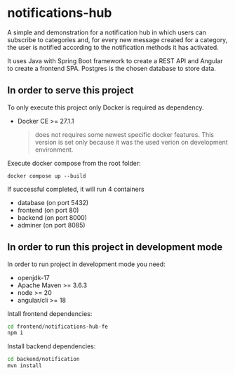 # notifications-hub

A simple and demonstration for a notification hub in which users can subscribe to categories and, for every new message created for a category, the user is notified according to the notification methods it has activated.

It uses Java with Spring Boot framework to create a REST API and Angular to create a frontend SPA. Postgres is the chosen database to store data.

## In order to serve this project

To only execute this project only Docker is required as dependency.

- Docker CE >= 27.1.1
  > does not requires some newest specific docker features. This version is set only because it was the used verion on development environment.

Execute docker compose from the root folder:

`docker compose up --build`

If successful completed, it will run 4 containers

- database (on port 5432)
- frontend (on port 80)
- backend (on port 8000)
- adminer (on port 8085)

## In order to run this project in development mode

In order to run project in development mode you need:

- openjdk-17
- Apache Maven >= 3.6.3
- node >= 20
- angular/cli >= 18

Intall frontend dependencies:

```bash
cd frontend/notifications-hub-fe
npm i
```

Install backend dependencies:

```bash
cd backend/notification
mvn install
```
